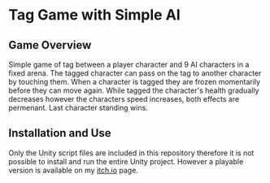 # Tag Game with Simple AI
 
## Game Overview
Simple game of tag between a player character and 9 AI characters in a fixed arena. The tagged character can pass on the tag to another character by touching them. When a character is tagged they are frozen momentarily before they can move again. While tagged the character's health gradually decreases however the characters speed increases, both effects are permenant. Last character standing wins.

<!-- Include screenshots/video -->

## Installation and Use
Only the Unity script files are included in this repository therefore it is not possible to install and run the entire Unity project. However a playable version is available on my [itch.io](https://fraser-curry-games.itch.io/tag) page.

<!-- Include overview of AI -->
